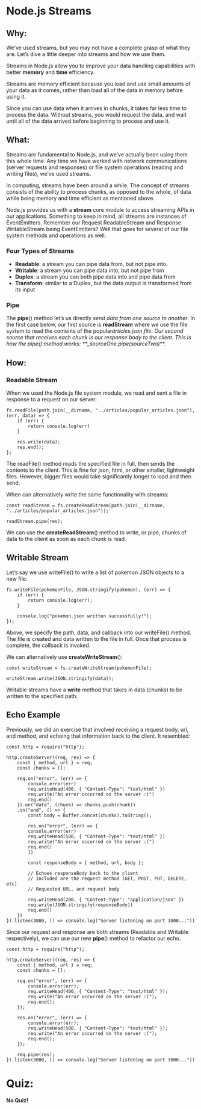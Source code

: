# Node.js Streams

## Why:

We’ve used streams, but you may not have a complete grasp of what they are. Let’s dive a little deeper into streams and how we use them.

Streams in Node.js allow you to improve your data handling capabilities with better **memory** and **time** efficiency.

Streams are memory efficient because you load and use small amounts of your data as it comes, rather than load all of the data in memory before using it.

Since you can use data when it arrives in chunks, it takes far less time to process the data. Without streams, you would request the data, and wait until all of the data arrived before beginning to process and use it.

## What:

Streams are fundamental to Node.js, and we’ve actually been using them this whole time. Any time we have worked with network communications (server requests and responses) or file system operations (reading and writing files), we’ve used streams.

In computing, streams have been around a while. The concept of streams consists of the ability to process chunks, as opposed to the whole, of data while being memory and time efficient as mentioned above.

Node.js provides us with a **stream** core module to access streaming APIs in our applications. Something to keep in mind, all streams are instances of EventEmitters. Remember our Request ReadableStream and Response WritableStream being EventEmitters? Well that goes for several of our file system methods and operations as well.

### Four Types of Streams

- **Readable**: a stream you can pipe data from, but not pipe into.
- **Writable**: a stream you can pipe data into, but not pipe from
- **Duplex**: a stream you can both pipe data into and pipe data from
- **Transform**: similar to a Duplex, but the data output is transformed from its input

### Pipe

The **pipe**() method let’s us directly _send data from one source to another_. In the first case below, our first source is **readStream** where we use the file system to read the contents of the popular*articles.json file. Our second source that receives each chunk is our response body to the client. This is how the pipe() method works: \*\*\_sourceOne.pipe(sourceTwo)*\*\*.

## How:

### Readable Stream

When we used the Node.js file system module, we read and sent a file in response to a request on our server:

```
fs.readFile(path.join(__dirname, "../articles/popular_articles.json"), (err, data) => {
    if (err) {
        return console.log(err)
    }

    res.write(data);
    res.end();
};
```

The readFile() method reads the specified file in full, then sends the contents to the client. This is fine for json, html, or other smaller, lightweight files. However, bigger files would take significantly longer to load and then send.

When can alternatively write the same functionality with streams:

```
const readStream = fs.createReadStream(path.join(__dirname, "../articles/popular_articles.json"));

readStream.pipe(res);
```

We can use the **createReadStream**() method to write, or pipe, chunks of data to the client as soon as each chunk is read.

## Writable Stream

Let’s say we use writeFile() to write a list of pokemon JSON objects to a new file:

```
fs.writeFile(pokemonFile, JSON.stringify(pokemon), (err) => {
    if (err) {
        return console.log(err);
    }

    console.log("pokemon.json written successfully!");
});
```

Above, we specify the path, data, and callback into our writeFile() method. The file is created and data written to the file in full. Once that process is complete, the callback is invoked.

We can alternatively use **createWriteStream**():

```
const writeStream = fs.createWriteStream(pokemonFile);

writeStream.write(JSON.stringify(data));
```

Writable streams have a **write** method that takes in data (chunks) to be written to the specified path.

## Echo Example

Previously, we did an exercise that involved receiving a request body, url, and method, and echoing that information back to the client. It resembled:

```
const http = require("http");

http.createServer((req, res) => {
    const { method, url } = req;
    const chunks = [];

    req.on("error", (err) => {
        console.error(err)
        req.writeHead(400, { "Content-Type": "text/html" })
        req.write("An error occurred on the server :(")
        req.end()
    }).on("data", (chunk) => chunks.push(chunk))
    .on("end", () => {
        const body = Buffer.concat(chunks).toString();

        res.on("error", (err) => {
        console.error(err)
        req.writeHead(500, { "Content-Type": "text/html" })
        req.write("An error occurred on the server :(")
        req.end()
        })

        const responseBody = { method, url, body };

        // Echoes responseBody back to the client
        // Included are the request method (GET, POST, PUT, DELETE, etc)
        // Requested URL, and request body

        req.writeHead(200, { "Content-Type": "application/json" })
        req.write(JSON.stringify(responseBody))
        req.end()
    })
}).listen(3000, () => console.log("Server listening on port 3000..."))
```

Since our request and response are both streams (Readable and Writable respectively), we can use our new **pipe**() method to refactor our echo.

```
const http = require("http");

http.createServer((req, res) => {
    const { method, url } = req;
    const chunks = [];

    req.on("error", (err) => {
        console.error(err);
        req.writeHead(400, { "Content-Type": "text/html" });
        req.write("An error occurred on the server :(");
        req.end();
    });

    res.on("error", (err) => {
        console.error(err);
        req.writeHead(500, { "Content-Type": "text/html" });
        req.write("An error occurred on the server :(");
        req.end();
    });

    req.pipe(res);
}).listen(3000, () => console.log("Server listening on port 3000..."))
```

# Quiz:

**No Quiz!**
